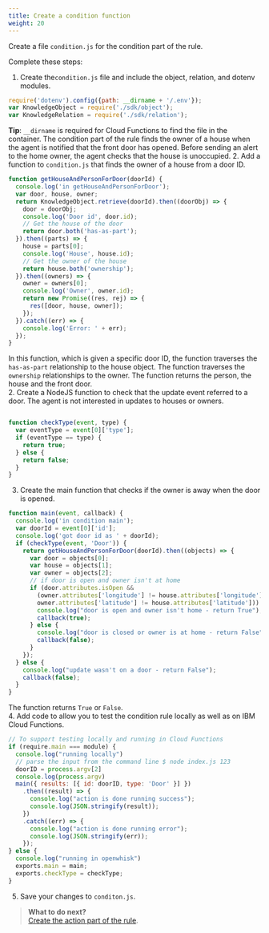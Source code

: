 ```yaml
---
title: Create a condition function 
weight: 20
---
```

Create a file `condition.js` for the condition part of the rule.

Complete these steps:
1. Create the`condition.js` file and include the object, relation, and dotenv modules.
  ```Javascript
  require('dotenv').config({path: __dirname + '/.env'});
  var KnowledgeObject = require('./sdk/object');
  var KnowledgeRelation = require('./sdk/relation');

  ```
  **Tip**: `__dirname` is required for Cloud Functions to find the file in the container.
  The condition part of the rule finds the owner of a house when the agent is notified that the front door has opened.  Before sending an alert to the home owner, the agent checks that the house is unoccupied. 
2. Add a function to `condition.js` that finds the owner of a house from a door ID.
  ```Javascript
  function getHouseAndPersonForDoor(doorId) {
    console.log('in getHouseAndPersonForDoor');
    var door, house, owner;
    return KnowledgeObject.retrieve(doorId).then((doorObj) => {
      door = doorObj;
      console.log('Door id', door.id);
      // Get the house of the door
      return door.both('has-as-part');
    }).then((parts) => {
      house = parts[0];
      console.log('House', house.id);
      // Get the owner of the house
      return house.both('ownership');
    }).then((owners) => {
      owner = owners[0];
      console.log('Owner', owner.id);
      return new Promise((res, rej) => {
        res([door, house, owner]);
      });
    }).catch((err) => {
      console.log('Error: ' + err);
    });
  }

  ```
  In this function, which is given a specific door ID, the function traverses the `has-as-part` relationship to the house object.  The function traverses the `ownership` relationships to the owner.  The function returns the person, the house and the front door.<br>
2. Create a NodeJS function to check that the update event referred to a door.  The agent is not interested in updates to houses or owners.
  ```Javascript

  function checkType(event, type) {
    var eventType = event[0]['type'];
    if (eventType == type) {
      return true;
    } else {
      return false;
    }
  }

  ```
3.  Create the main function that checks if the owner is away when the door is opened.
  ```Javascript
  function main(event, callback) {
    console.log('in condition main');
    var doorId = event[0]['id'];
    console.log('got door id as ' + doorId);
    if (checkType(event, 'Door')) {
      return getHouseAndPersonForDoor(doorId).then((objects) => {
        var door = objects[0];
        var house = objects[1];
        var owner = objects[2];
        // if door is open and owner isn't at home
        if (door.attributes.isOpen &&
          (owner.attributes['longitude'] != house.attributes['longitude'] ||
          owner.attributes['latitude'] != house.attributes['latitude'])) {
          console.log("door is open and owner isn't home - return True");
          callback(true);
        } else {
          console.log("door is closed or owner is at home - return False");
          callback(false);
        }
      });
    } else {
      console.log("update wasn't on a door - return False");
      callback(false);
    }
  }

  ```
  The function returns `True` or `False`.<br>
4.  Add code to allow you to test the condition rule locally as well as on IBM Cloud Functions.
  ```Javascript
  // To support testing locally and running in Cloud Functions
  if (require.main === module) {
    console.log("running locally")
    // parse the input from the command line $ node index.js 123
    doorID = process.argv[2]
    console.log(process.argv)
    main({ results: [{ id: doorID, type: 'Door' }] })
      .then((result) => {
        console.log("action is done running success");
        console.log(JSON.stringify(result));
      })
      .catch((err) => {
        console.log("action is done running error");
        console.log(JSON.stringify(err));
      });
  } else {
    console.log("running in openwhisk")
    exports.main = main;
    exports.checkType = checkType;
  }

  ```
5. Save your changes to `conditon.js`.

> **What to do next?**<br/>
[Create the action part of the rule]({{site.baseurl}}/knowledge/create-action-function).
